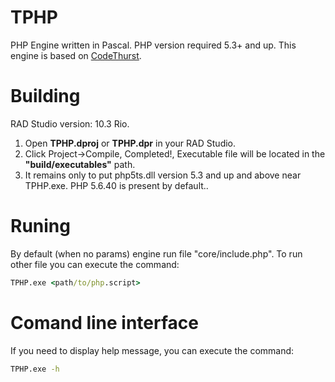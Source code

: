 # TPHP
PHP Engine written in Pascal. PHP version required 5.3+ and up.
This engine is based on [CodeThurst](https://github.com/RooviTech/CodeThurst/).

# Building 
RAD Studio version: 10.3 Rio.
1. Open **TPHP.dproj** or **TPHP.dpr** in your RAD Studio.
2. Click Project->Compile, Completed!, Executable file will be located in the **"build/executables"** path.
3. It remains only to put php5ts.dll version 5.3 and up and above near TPHP.exe. PHP 5.6.40 is present by default..

# Runing
By default (when no params) engine run file "core/include.php".
To run other file you can execute the command:
```bat
TPHP.exe <path/to/php.script>
```

# Comand line interface
If you need to display help message, you can execute the command:
```bat
TPHP.exe -h
```